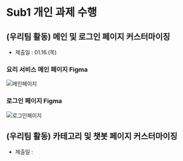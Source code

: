 # Sub1 개인 과제 수행

## (우리팀 활동) 메인 및 로그인 페이지 커스터마이징
- 제출일 : 01.16.(목)

### 요리 서비스 메인 페이지 Figma
![메인페이지](/uploads/4f82354c7b2467bfddb236cf1d80d06d/메인페이지.png)

### 로그인 페이지 Figma
![로그인페이지](/uploads/a2bc2c2aed0418b794df4c2f86831643/로그인페이지.png)

## (우리팀 활동) 카테고리 및 챗봇 페이지 커스터마이징
- 제출일 : 
